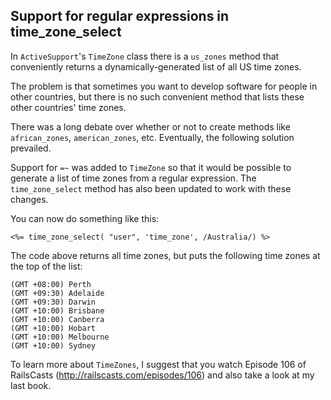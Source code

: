## Support for regular expressions in time\_zone\_select

In `ActiveSupport`'s `TimeZone` class there is a `us_zones` method that conveniently returns a dynamically-generated list of all US time zones.

The problem is that sometimes you want to develop software for people in other countries, but there is no such convenient method that lists these other countries' time zones.

There was a long debate over whether or not to create methods like `african_zones`, `american_zones`, etc. Eventually, the following solution prevailed.

Support for `=~` was added to `TimeZone` so that it would be possible to generate a list of time zones from a regular expression. The `time_zone_select` method has also been updated to work with these changes.

You can now do something like this:

	<%= time_zone_select( "user", 'time_zone', /Australia/) %>

The code above returns all time zones, but puts the following time zones at the top of the list:

	(GMT +08:00) Perth
	(GMT +09:30) Adelaide
	(GMT +09:30) Darwin
	(GMT +10:00) Brisbane
	(GMT +10:00) Canberra
	(GMT +10:00) Hobart
	(GMT +10:00) Melbourne
	(GMT +10:00) Sydney

To learn more about `TimeZones`, I suggest that you watch Episode 106 of RailsCasts (http://railscasts.com/episodes/106) and also take a look at my last book.